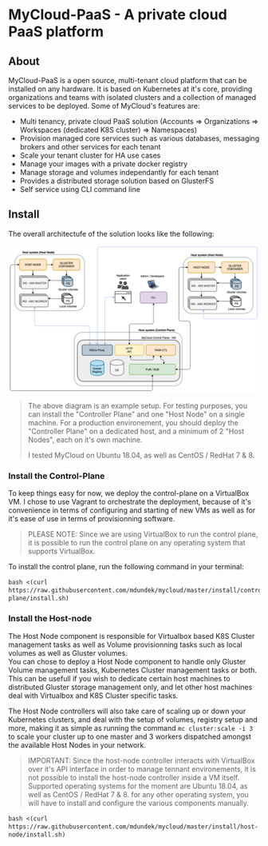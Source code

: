 # MyCloud-PaaS - A private cloud PaaS platform

## About

MyCloud-PaaS is a open source, multi-tenant cloud platform that can be installed on any hardware. It is based on Kubernetes at it's core, providing organizations and teams with isolated clusters and a collection of managed services to be deployed. Some of MyCloud's features are:

- Multi tenancy, private cloud PaaS solution (Accounts => Organizations => Workspaces (dedicated K8S cluster) => Namespaces)
- Provision managed core services such as various databases, messaging brokers and other services for each tenant
- Scale your tenant cluster for HA use cases
- Manage your images with a private docker registry
- Manage storage and volumes independantly for each tenant
- Provides a distributed storage solution based on GlusterFS
- Self service using CLI command line

## Install

The overall architectufe of the solution looks like the following:

![MyCloud PaaS Component diagram](./resources/component-diagram.png)

> The above diagram is an example setup. For testing purposes, you can install the "Controller Plane" and one "Host Node" on a single machine. 
> For a production environement, you should deploy the "Controller Plane" on a dedicated host, and a minimum of 2 "Host Nodes", each on it's own machine.
>
> I tested MyCloud on Ubuntu 18.04, as well as CentOS / RedHat 7 & 8.

### Install the Control-Plane

To keep things easy for now, we deploy the control-plane on a VirtualBox VM. I chose to use Vagrant to orchestrate the deployment, because of it's convenience in terms of configuring and starting of new VMs as well as for it's ease of use in terms of provisionning software.

> PLEASE NOTE: Since we are using VirtualBox to run the control plane, it is possible to run the control plane on any operating system that supports VirtualBox.

To install the control plane, run the following command in your terminal:

```
bash <(curl https://raw.githubusercontent.com/mdundek/mycloud/master/install/control-plane/install.sh)
```

### Install the Host-node

The Host Node component is responsible for Virtualbox based K8S Cluster management tasks as well as Volume provisionning tasks such as local volumes as well as Gluster volumes.  
You can chose to deploy a Host Node component to handle only Gluster Volume management tasks, Kubernetes Cluster management tasks or both. This can be usefull if you wish to dedicate certain host machines to distributed Gluster storage management only, and let other host machines deal with Virtualbox and K8S Cluster specific tasks.  

The Host Node controllers will also take care of scaling up or down your Kubernetes clusters, and deal with the setup of volumes, registry setup and more, making it as simple as running the command `mc cluster:scale -i 3` to scale your cluster up to one master and 3 workers dispatched amongst the available Host Nodes in your network.

> IMPORTANT: Since the host-node controller interacts with VirtualBox over it's API interface in order to manage tennant environements, it is not possible to install the host-node controller inside a VM itself.
> Supported operating systems for the moment are Ubuntu 18.04, as well as CentOS / RedHat 7 & 8. for any other operating system, you will have to install and configure the various components manually.

```
bash <(curl https://raw.githubusercontent.com/mdundek/mycloud/master/install/host-node/install.sh)
```